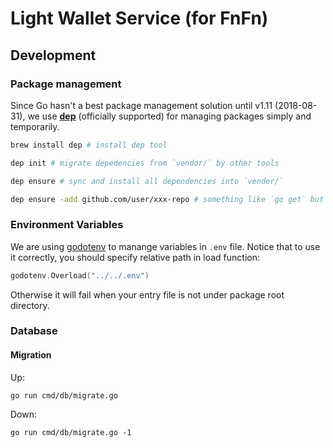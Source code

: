 Light Wallet Service (for FnFn)
==========

Development
----------

### Package management

Since Go hasn't a best package management solution until v1.11 (2018-08-31), we use [**dep**](https://golang.github.io/dep) (officially supported) for managing packages simply and temporarily.

~~~bash
brew install dep # install dep tool

dep init # migrate depedencies from `vendor/` by other tools

dep ensure # sync and install all dependencies into `vender/`

dep ensure -add github.com/user/xxx-repo # something like `go get` but fetch package into `vendor/` and update Gopkg.toml/Gopkg.lock file
~~~

### Environment Variables

We are using [godotenv](https://github.com/joho/godotenv) to manange variables in `.env` file. Notice that to use it correctly, you should specify relative path in load function:

~~~go
godotenv.Overload("../../.env")
~~~

Otherwise it will fail when your entry file is not under package root directory.

### Database

#### Migration

Up:

~~~
go run cmd/db/migrate.go
~~~

Down:

~~~
go run cmd/db/migrate.go -1
~~~
